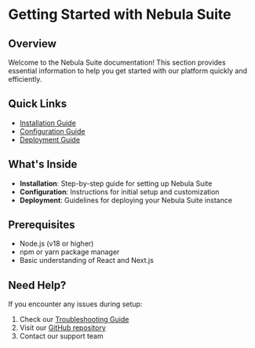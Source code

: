 # Getting Started with Nebula Suite

## Overview
Welcome to the Nebula Suite documentation! This section provides essential information to help you get started with our platform quickly and efficiently.

## Quick Links
- [Installation Guide](./installation.md)
- [Configuration Guide](./configuration.md)
- [Deployment Guide](./deployment.md)

## What's Inside
- **Installation**: Step-by-step guide for setting up Nebula Suite
- **Configuration**: Instructions for initial setup and customization
- **Deployment**: Guidelines for deploying your Nebula Suite instance

## Prerequisites
- Node.js (v18 or higher)
- npm or yarn package manager
- Basic understanding of React and Next.js

## Need Help?
If you encounter any issues during setup:
1. Check our [Troubleshooting Guide](../user-guides/troubleshooting.md)
2. Visit our [GitHub repository](https://github.com/your-org/nebula-suite)
3. Contact our support team